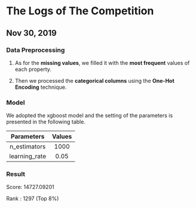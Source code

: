 # The Logs of The Competition

## Nov 30, 2019

### Data Preprocessing

1. As for the **missing values**, we filled it with the **most frequent** values of each property.

2. Then we processed the **categorical columns** using the **One-Hot Encoding** technique.

### Model
We adopted the xgboost model and the setting of the parameters is presented 
in the following table.

| Parameters | Values |
| :--------: | :----: |
| n_estimators | 1000 |
| learning_rate | 0.05 |

### Result

Score: 14727.09201

Rank : 1297 (Top 8%)